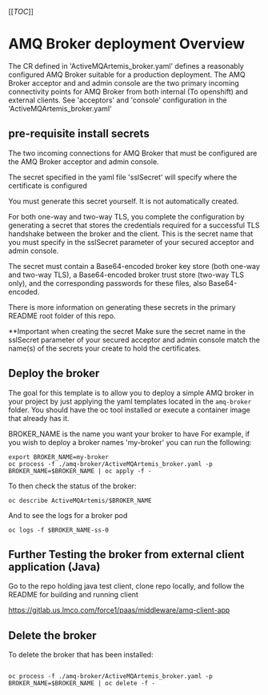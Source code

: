 [[_TOC_]]

# AMQ Broker deployment Overview

The CR defined in 'ActiveMQArtemis_broker.yaml' defines a reasonably configured
AMQ Broker suitable for a production deployment.
The AMQ Broker acceptor and and admin console are the two primary 
incoming connectivity points for AMQ Broker from both internal (To openshift)
and external clients.
See 'acceptors' and 'console' configuration in the 'ActiveMQArtemis_broker.yaml'

## pre-requisite install secrets

The two incoming connections for AMQ Broker that must be configured are the
AMQ Broker acceptor and  admin console. 

The secret specified in the yaml file 'sslSecret' will specify where the 
certificate is configured 

You must generate this secret yourself. It is not automatically created.

For both one-way and two-way TLS, you complete the configuration by generating a secret that stores the credentials required for a successful TLS handshake between the broker and the client. This is the secret name that you must specify in the sslSecret parameter of your secured acceptor and admin console. 

The secret must contain a Base64-encoded broker key store (both one-way and two-way TLS), a Base64-encoded broker trust store (two-way TLS only), and the corresponding passwords for these files, also Base64-encoded. 

There is more information on generating these secrets in the primary README root folder of this repo.

**Important when creating the secret 
Make sure the secret name in the sslSecret parameter of your secured acceptor and admin console
match the name(s) of the secrets your create to hold the certificates.


## Deploy the broker      

The goal for this template is to allow you to deploy a simple AMQ broker in your project by just applying the yaml templates located in the `amq-broker` folder. You should have the oc tool installed or execute a container image that already has it.

BROKER_NAME is the name you want your broker to have
For example, if you wish to deploy a broker names 'my-broker' you can run the following:

``` shell
export BROKER_NAME=my-broker
oc process -f ./amq-broker/ActiveMQArtemis_broker.yaml -p BROKER_NAME=$BROKER_NAME | oc apply -f -

```

To then check the status of the broker:

``` shell
oc describe ActiveMQArtemis/$BROKER_NAME
```

And to see the logs for a broker pod

``` shell
oc logs -f $BROKER_NAME-ss-0
```


## Further Testing the broker from external client application (Java)

Go to the repo holding java test client, clone repo locally, and follow the README for building and running client 

https://gitlab.us.lmco.com/force1/paas/middleware/amq-client-app


## Delete the broker 

To delete the broker that has been installed:

``` shell

oc process -f ./amq-broker/ActiveMQArtemis_broker.yaml -p BROKER_NAME=$BROKER_NAME | oc delete -f -

```

